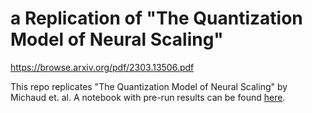 # a Replication of "The Quantization Model of Neural Scaling"
https://browse.arxiv.org/pdf/2303.13506.pdf

This repo replicates "The Quantization Model of Neural Scaling" by Michaud et. al. A notebook with pre-run results can be found [here](experiment_outputs/qualtization-scaling-2023-10-13-0028-REPLICATION_NOTEBOOK.html).